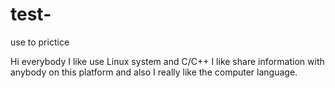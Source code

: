 # test-
use to prictice

Hi everybody 
I like use Linux system and C/C++ 
I like share information with anybody on this platform and also I really like the computer language.
